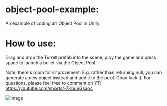 # object-pool-example:
An example of coding an Object Pool in Unity.

# How to use:
Drag and drop the Turret prefab into the scene, play the game and press space to launch a bullet via the Object Pool.

Note, there's room for improvement. E.g. rather than returning null, you can generate a new object instead and add it to the pool. Good luck :).
For questions, please feel free to comment on YT: https://youtube.com/shorts/-7Kbu6Gsao4

![image](https://github.com/Xitech1/object-pool-example/assets/7213013/bc8342b1-b17e-43c0-9049-724896c9367f)
